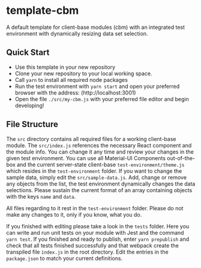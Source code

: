 # template-cbm
A default template for client-base modules (cbm)
with an integrated test environment with dynamically resizing data set selection.

## Quick Start
- Use this template in your new repository
- Clone your new repository to your local working space.
- Call `yarn` to install all required node packages
- Run the test environment with `yarn start`
  and open your preferred browser with the address:
  (http://localhost:3001)
- Open the file `./src/my-cbm.js` with your preferred file editor and begin developing!

## File Structure
The `src` directory contains all required files for a working client-base module.
The `src/index.js` references the necessary React component and the module info.
You can change it any time and review your changes in the given test environment.
You can use all Material-UI Components out-of-the-box and the current server-state client-base
`test-environment/theme.js` which resides in the `test-environment` folder.
If you want to change the sample data, simply edit the `src/sample-data.js`.
Add, change or remove any objects from the list, the test environment dynamically changes the data selections.
Please sustain the current format of an array containing objects with the keys `name` and `data`.

All files regarding to it rest in the `test-environment` folder.
Please do not make any changes to it, only if you know, what you do.

If you finished with editing please take a look in the `tests` folder.
Here you can write and run unit tests on your module with Jest and the command `yarn test`.
If you finished and ready to publish, enter `yarn prepublish` and check that all tests finished successfully
and that webpack create the transpiled file `ìndex.js` in the root directory.
Edit the entries in the `package.json` to match your current definitions.